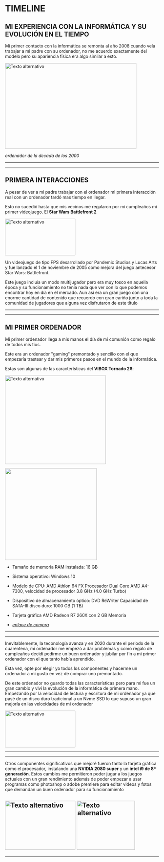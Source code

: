 # TIMELINE

## MI EXPERIENCIA CON LA INFORMÁTICA Y SU EVOLUCIÓN EN EL TIEMPO

Mi primer contacto con la informática se remonta al año 2008 cuando veía trabajar a mi padre con su ordenador, no me acuerdo exactamente del modelo pero su apariencia física era algo similar a esto.


<img src="https://www.integrainformatica.es/wp-content/uploads/2016/01/ordenadorobsoleto.jpg" alt="Texto alternativo" width="430" height="280">

*ordenador de la decada de los 2000*

--------------------------------------
----------------------------------------

## PRIMERA INTERACCIONES
A pesar de ver a mi padre trabajar con el ordenador mi primera interacción real con un ordenador tardó mas tiempo en llegar.

Esto no sucedió hasta que mis vecinos me regalaron por mi cumpleaños mi primer videojuego. El 
**Star Wars Battlefront 2** 

<img src="https://store-images.s-microsoft.com/image/apps.40137.68153237703585361.0e9ed8c6-014c-46b9-a70c-d7521de52007.4ea414fb-654b-4f4e-b854-9239463025aa?q=90&w=480&h=270" alt="Texto alternativo" width="230" height="120"> 

Un videojuego de tipo FPS desarrollado por Pandemic Studios y Lucas Arts y fue lanzado el 1 de noviembre de 2005 como mejora del juego antecesor Star Wars: Battlefront.

Este juego incluía un modo multijugador pero era muy tosco en aquella época y su funcionamiento no tenía nada que ver con lo que podemos encontrar hoy en día en el mercado. Aun así era un gran juego con una enorme cantidad de contenido que recuerdo con gran cariño junto a toda la comunidad de jugadores que alguna vez disfrutaron de este título

-----------------------------------
--------------------------------------
## MI PRIMER ORDENADOR 
Mi primer ordenador llega a mis manos el día de mi comunión como regalo de todos mis tíos.

Este era un ordenador "gaming" premontado y sencillo con el que empezaría trastear y dar mis primeros pasos en el mundo de la informática. 

Estas son algunas de las características del **VIBOX Tornado 26**:




<p style = >
<img src="https://m.media-amazon.com/images/I/51NZXOHUJHL._AC_.jpg" alt="Texto alternativo" width="330" height="290"> <div>
<img src width="300px">
</p>
</div>

* Tamaño de memoria RAM instalada: 16 GB

* Sistema operativo: Windows 10

* Modelo de CPU: AMD Athlon 64 FX Procesador Dual Core AMD A4-7300, velocidad de procesador 3.8 GHz (4.0 GHz Turbo)

* Dispositivo de almacenamiento óptico: DVD ReWriter Capacidad de SATA-III disco duro: 1000 GB (1 TB)

* Tarjeta gráfica AMD Radeon R7 260X con 2 GB Memoria
  
* *[enlace de compra](https://www.amazon.es/dp/B00CWAED4U?ref=ppx_pop_mob_ap_share)*
---------

------

Inevitablemente, la teconología avanza y en 2020 durante el periodo de la cuarentena, mi ordenador me empezó a dar problemas y como regalo de cumpleaños decidí pedirme un buen ordenador y jubilar por fin a mi primer ordenador con el que tanto había aprendido.

Esta vez, opte por elegir yo todos los componentes y hacerme un ordenador a mi gusto en vez de comprar uno premontado.

De este ordenador no guardo todas las características pero para mi fue un gran cambio y viví la evolución de la informática de primera mano. Empezando por la velocidad de lectura y escritura de mi ordenador ya que pasé de un disco duro tradicional a un Nvme SSD lo que supuso un gran mejoría en las velocidades de mi ordenador

<img src="https://thumb.pccomponentes.com/w-530-530/articles/1003/10030217/1523-corsair-mp600-pro-lpx-2tb-pcie-gen4-x4-nvme-m2-ssd-optimizada-para-ps5.jpg" alt="Texto alternativo" width="230" height="120"> 

----
----
Otros componentes significativos que mejoré fueron tanto la tarjeta gráfica como el procesador, instalando una **NVIDIA 2080 super** y un **intel i9 de 8ª generación**. Estos cambios me permitieron poder jugar a los juegos actuales con un gran rendimiento además de poder empezar a usar programas como photoshop o adobe premiere para editar videos y fotos que demandan un buen ordenador para su funcionamiento

<img src="https://asset.msi.com/resize/image/global/product/product_7_20190722133244_5d354a7cc85b4.png62405b38c58fe0f07fcef2367d8a9ba1/1024.png" alt="Texto alternativo" width="230" height="160">     <img src="https://ae01.alicdn.com/kf/Hee9c5b08ea874b4c8511799abffc865eF/Procesador-de-escritorio-Intel-Core-i9-9900K-BOX-dispositivo-de-8-n-cleos-hasta-5-0.jpg"  alt="Texto alternativo" width="190"  height="160">
------------
--------------







